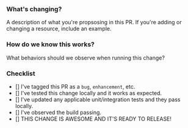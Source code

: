 ### What's changing?

A description of what you're propsosing in this PR. If you're adding or changing a resource, include an example.

### How do we know this works?

What behaviors should we observe when running this change?

### Checklist

- [] I've tagged this PR as a `bug`, `enhancement`, etc.
- [] I've tested this change locally and it works as expected.
- [] I've updated any applicable unit/integration tests and they pass locally.
- [] I've observed the build passing.
- [] THIS CHANGE IS AWESOME AND IT'S READY TO RELEASE!
